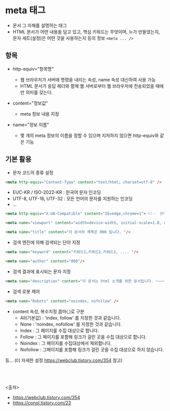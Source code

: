 # meta 태그
- 문서 그 자체를 설명하는 태그
- HTML 문서가 어떤 내용을 담고 있고, 핵심 키워드는 무엇이며, 누가 만들었는지, 문자 세트(설정)은 어떤 것을 사용하는지 등의 정보
`<meta ... />`

## 항목
- http-equiv="항목명"
  - 웹 브라우저가 서버에 명령을 내리는 속성, name 속성 대신하여 사용 가능
  - HTML 문서가 응답 헤더와 함께 웹 서버로부터 웹 브라우저에 전송되었을 때에만 의미를 갖는다.
  
- content="정보값"
  - meta 정보 내용 지정

- name="정보 이름"
  - 몇 개의 meta 정보의 이름을 정할 수 있으며 지저하지 않으면 http-equiv와 같은 기능

## 기본 활용

- 문자 코드의 종류 설정
```html
<meta http-equiv="Content-Type" content="text/html; charset=utf-8" />  <!-- 해당 문서의 언어 설정 -->
```
  - EUC-KR / ISO-2022-KR : 한국어 문자 인코딩
  - UTF-8, UTF-16, UTF-32  : 모든 언어의 문자를 지원하는 인코딩
  - ...


```html
<meta http-equiv="X-UA-Compatible" content="IE=edge,chrome=1"> <!-- 렌더링 모드 설정 아래에 설명이 있습니다.-->
```


```html
<meta name="viewport" content="width=device-width, initial-scale=1.0, user-scalable=yes"> <!-- 모바일에서 접속시 모바일크기에 맞춘 화면을 렌더링설정 -->
```


```html
<meta name="title" content="이 문서의 제목은 000 입니다. "/> 
```

- 검색 엔진에 의해 검색되는 단어 지정
```html
<meta name="keyword" content="키워드1,키워드2,키워드3, .... "/> 
```


```html
<meta name="author" content="000"/>
```

- 검색 결과에 표시되는 문자 지정
```html
<meta name="description" content="이 문서는 html 소개를 위한 문서입니다. ~~~~ "/> 
```

- 검색 로봇 제어
```html
<meta name="Robots" content="noindex, nofollow" />
```
- content 속성, 복수지정 콤마(,)로 구분
  - All(기본값) : 'index, follow' 를 지정한 것과 같습니다.
  - None : 'noindex, nofollow' 를 지정한 것과 같습니다.
  - Index : 그 페이지를 수집 대상으로 합니다.
  - Follow : 그 페이지를 포함해 링크가 걸린 곳을 수집 대상으로 합니다.
  - Noindex : 그 페이지를 수집대상에서 제외합니다.
  - Nofollow : 그페이지를 포함해 링크가 걸린 곳을 수집 대상으로 하지 않습니다.

등...
(더 자세한 설정 https://webclub.tistory.com/354 참고)

<br><br><br>
<출처>
- https://webclub.tistory.com/354
- https://conol.tistory.com/23
